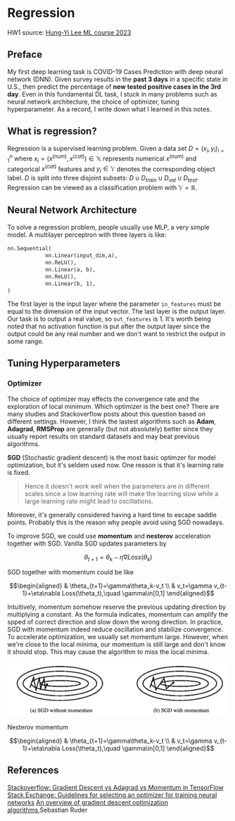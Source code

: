 # Regression
HW1 source: [Hung-Yi Lee ML course 2023](https://speech.ee.ntu.edu.tw/~hylee/ml/2023-spring.php)

## Preface
My first deep learning task is COVID-19 Cases Prediction with deep neural network (DNN). Given survey results in the **past 3 days** in a specific state in U.S., then predict the percentage of **new tested positive cases in the 3rd day**. Even in this fundamental DL task, I stuck in many problems such as neural network architecture, the choice of optimizer, tuning hyperparameter. As a record, I write down what I learned in this notes.

## What is regression?
Regression is a supervised learning problem. Given a data set $`D=(x_i,y_i)_{i=1}^n`$ where $`x_i=(x^{(num)},x^{(cat)})\in\mathbb{X}`$ represents numerical $`x^{(num)}`$ and categorical $`x^{(cat)}`$ features and $`y_i\in\mathbb{Y}`$ denotes the corresponding object label. $`D`$ is split into three disjoint subsets: $`D\cup D_{train}\cup D_{val}\cup D_{test}`$. Regression can be viewed as a classification problem with $`\mathbb{Y}=\mathbb{R}`$.

## Neural Network Architecture
To solve a regression problem, people usually use MLP, a very simple model. A multilayer perceptron with three layers is like:
```
nn.Sequential(
            nn.Linear(input_dim,a),
            nn.ReLU(),
            nn.Linear(a, b),
            nn.ReLU(),
            nn.Linear(b, 1),
)
```
The first layer is the input layer where the parameter `in_features` must be equal to the dimension of the input vector. The last layer is the output layer. Our task is to output a real value, so `out_features` is 1. It's worth being noted that no activation function is put after the output layer since the output could be any real number and we don't want to restrict the output in some range.



## Tuning Hyperparameters
### Optimizer
The choice of optimizer may effects the convergence rate and the exploration of local minimum. Which optimizer is the best one? There are many studies and Stackoverflow posts about this question based on different settings. However, I think the lastest algorithms such as **Adam**, **Adagrad**, **RMSProp** are generally (but not absolutely) better since they usually report results on standard datasets and may beat previous algorithms.

**SGD** (Stochastic gradient descent) is the most basic optimzer for model optimization, but it's seldem used now. One reason is that it's learning rate is fixed. 
> Hence it doesn't work well when the parameters are in different scales since a low learning rate will make the learning slow while a large learning rate might lead to oscillations.

Moreover, it's generally considered having a hard time to escape saddle points. Probably this is the reason why people avoid using SGD nowadays. 

To improve SGD, we could use **momentum** and **nesterov** acceleration together with SGD. Vanilla SGD updates parameters by
```math
\theta_{t+1}=\theta_k-\eta\nabla Loss(\theta_k)
```
SGD together with momentum could be like
```math
\begin{aligned}
& \theta_{t+1}=\gamma\theta_k-v_t \\
& v_t=\gamma v_{t-1}+\eta\nabla Loss(\theta_t),\quad \gamma\in[0,1]
\end{aligned}
```
Intuitively, momentum somehow reserve the previous updating direction by multiplying a constant. As the formula indicates, momentum can amplify the spped of correct direction and slow down the wrong direction. 
In practice, SGD with momentum indeed reduce oscillation and stabilize convergence. To accelerate optimization, we usually set momentum large. However, when we're close to the local minima, our momentum is still large and don't know it should stop. This may cause the algorithm to miss the local minima.

![image alt](https://github.com/levi0206/Deep_Learning_Notes/blob/3919a90b0a32a10db7382bebaf30bb7d252c429e/image/SGD%20with%3Awithout%20momentum.png)

Nesterov momentum 
```math
\begin{aligned}
& \theta_{t+1}=\gamma\theta_k-v_t \\
& v_t=\gamma v_{t-1}+\eta\nabla Loss(\theta_t),\quad \gamma\in[0,1]
\end{aligned}
```

## References
[Stackoverflow: Gradient Descent vs Adagrad vs Momentum in TensorFlow](https://stackoverflow.com/questions/36162180/gradient-descent-vs-adagrad-vs-momentum-in-tensorflow)
[Stack Exchange: Guidelines for selecting an optimizer for training neural networks](https://datascience.stackexchange.com/questions/10523/guidelines-for-selecting-an-optimizer-for-training-neural-networks)
[An overview of gradient descent optimization algorithms](https://arxiv.org/abs/1609.04747),Sebastian Ruder
